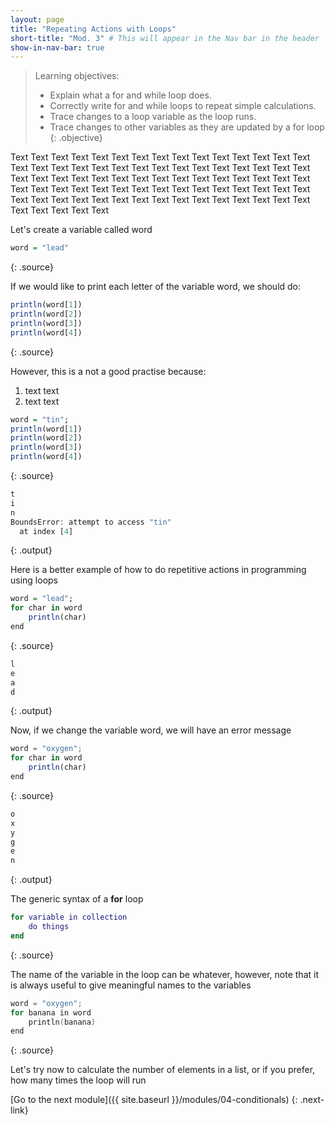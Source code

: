 ```yaml
---
layout: page
title: "Repeating Actions with Loops"
short-title: "Mod. 3" # This will appear in the Nav bar in the header
show-in-nav-bar: true
---
```


> Learning objectives:
> - Explain what a for and while loop does.
> - Correctly write for and while loops to repeat simple calculations.
> - Trace changes to a loop variable as the loop runs.
> - Trace changes to other variables as they are updated by a for loop
{: .objective}

Text Text Text Text Text Text Text Text Text Text Text Text Text Text Text Text Text Text Text Text Text Text Text Text Text Text Text Text Text Text Text Text Text Text Text Text Text Text Text Text Text Text Text Text Text Text Text Text Text Text Text Text Text Text Text Text Text Text Text Text Text Text Text Text Text Text Text Text Text Text Text Text Text Text Text Text Text Text Text Text 

Let's create a variable called word
```r
word = "lead"
```
{: .source}

If we would like to print each letter of the variable word, we should do:
```r
println(word[1])
println(word[2])
println(word[3])
println(word[4])
```
{: .source}

However, this is a not a good practise because:
1. text text
2. text text 

```r
word = "tin";
println(word[1])
println(word[2])
println(word[3])
println(word[4])
```
{: .source}

```r
t
i
n
BoundsError: attempt to access "tin"
  at index [4]
```
{: .output}

Here is a better example of how to do repetitive actions in programming using loops
```r
word = "lead";
for char in word
    println(char)
end
```
{: .source}

```r
l
e
a
d
```
{: .output}

Now, if we change the variable word, we will have an error message
```javascript
word = "oxygen";
for char in word
    println(char)
end
```
{: .source}

```r
o
x
y
g
e
n
```
{: .output}

The generic syntax of a **for** loop
```matlab
for variable in collection
    do things
end
```
{: .source}

The name of the variable in the loop can be whatever, however, note that it is always useful to give meaningful names to the variables
```c
word = "oxygen";
for banana in word
    println(banana)
end
```
{: .source}

Let's try now to calculate the number of elements in a list, or if you prefer, how many times the loop will run



[Go to the next module]({{ site.baseurl }}/modules/04-conditionals)
{: .next-link}
